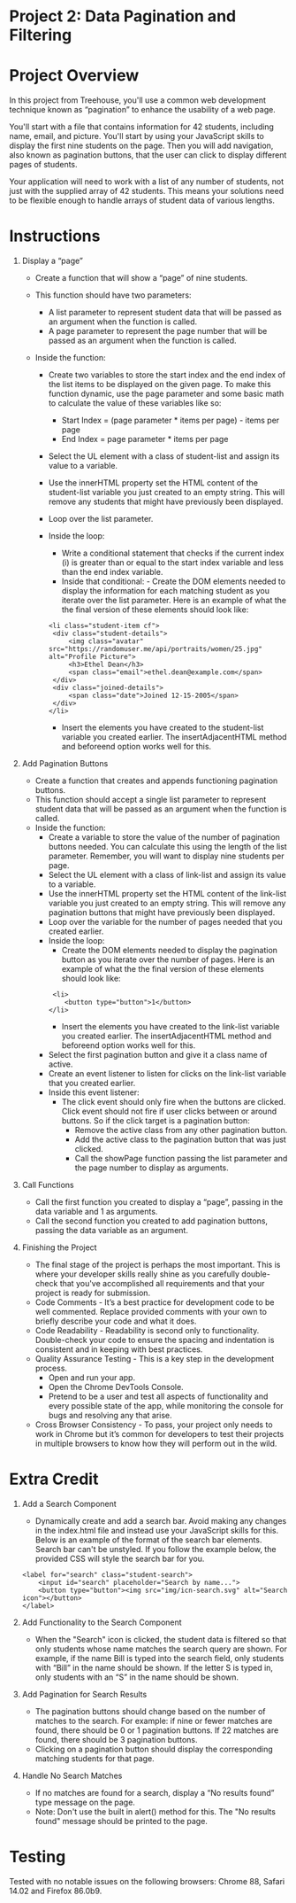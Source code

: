 # Project 2: Data Pagination and Filtering

# Project Overview

In this project from Treehouse, you'll use a common web development technique known as “pagination” to enhance the usability of a web page.

You'll start with a file that contains information for 42 students, including name, email, and picture. You'll start by using your JavaScript skills to display the first nine students on the page. Then you will add navigation, also known as pagination buttons, that the user can click to display different pages of students.

Your application will need to work with a list of any number of students, not just with the supplied array of 42 students. This means your solutions need to be flexible enough to handle arrays of student data of various lengths.

# Instructions

1. Display a “page”

   - Create a function that will show a “page” of nine students.
   - This function should have two parameters:

     - A list parameter to represent student data that will be passed as an argument when the function is called.
     - A page parameter to represent the page number that will be passed as an argument when the function is called.

   - Inside the function:

     - Create two variables to store the start index and the end index of the list items to be displayed on the given page. To make this function dynamic, use the page parameter and some basic math to calculate the value of these variables like so:
       - Start Index = (page parameter \* items per page) - items per page
       - End Index = page parameter \* items per page
     - Select the UL element with a class of student-list and assign its value to a variable.
     - Use the innerHTML property set the HTML content of the student-list variable you just created to an empty string. This will remove any students that might have previously been displayed.
     - Loop over the list parameter.
     - Inside the loop:

       - Write a conditional statement that checks if the current index (i) is greater than or equal to the start index variable and less than the end index variable.
       - Inside that conditional: - Create the DOM elements needed to display the information for each matching student as you iterate over the list parameter. Here is an example of what the the final version of these elements should look like:

       ```
       <li class="student-item cf">
        <div class="student-details">
            <img class="avatar" src="https://randomuser.me/api/portraits/women/25.jpg" alt="Profile Picture">
            <h3>Ethel Dean</h3>
            <span class="email">ethel.dean@example.com</span>
        </div>
        <div class="joined-details">
            <span class="date">Joined 12-15-2005</span>
        </div>
       </li>
       ```

       - Insert the elements you have created to the student-list variable you created earlier. The insertAdjacentHTML method and beforeend option works well for this.

2. Add Pagination Buttons

   - Create a function that creates and appends functioning pagination buttons.
   - This function should accept a single list parameter to represent student data that will be passed as an argument when the function is called.
   - Inside the function:
     - Create a variable to store the value of the number of pagination buttons needed. You can calculate this using the length of the list parameter. Remember, you will want to display nine students per page.
     - Select the UL element with a class of link-list and assign its value to a variable.
     - Use the innerHTML property set the HTML content of the link-list variable you just created to an empty string. This will remove any pagination buttons that might have previously been displayed.
     - Loop over the variable for the number of pages needed that you created earlier.
     - Inside the loop:
       - Create the DOM elements needed to display the pagination button as you iterate over the number of pages. Here is an example of what the the final version of these elements should look like:
       ```
        <li>
           <button type="button">1</button>
       </li>
       ```
       - Insert the elements you have created to the link-list variable you created earlier. The insertAdjacentHTML method and beforeend option works well for this.
     - Select the first pagination button and give it a class name of active.
     - Create an event listener to listen for clicks on the link-list variable that you created earlier.
     - Inside this event listener:
       - The click event should only fire when the buttons are clicked. Click event should not fire if user clicks between or around buttons. So if the click target is a pagination button:
         - Remove the active class from any other pagination button.
         - Add the active class to the pagination button that was just clicked.
         - Call the showPage function passing the list parameter and the page number to display as arguments.

3. Call Functions

   - Call the first function you created to display a “page”, passing in the data variable and 1 as arguments.
   - Call the second function you created to add pagination buttons, passing the data variable as an argument.

4. Finishing the Project

   - The final stage of the project is perhaps the most important. This is where your developer skills really shine as you carefully double-check that you've accomplished all requirements and that your project is ready for submission.
   - Code Comments - It’s a best practice for development code to be well commented. Replace provided comments with your own to briefly describe your code and what it does.
   - Code Readability - Readability is second only to functionality. Double-check your code to ensure the spacing and indentation is consistent and in keeping with best practices.
   - Quality Assurance Testing - This is a key step in the development process.
     - Open and run your app.
     - Open the Chrome DevTools Console.
     - Pretend to be a user and test all aspects of functionality and every possible state of the app, while monitoring the console for bugs and resolving any that arise.
   - Cross Browser Consistency - To pass, your project only needs to work in Chrome but it’s common for developers to test their projects in multiple browsers to know how they will perform out in the wild.

# Extra Credit

1. Add a Search Component

   - Dynamically create and add a search bar. Avoid making any changes in the index.html file and instead use your JavaScript skills for this. Below is an example of the format of the search bar elements. Search bar can't be unstyled. If you follow the example below, the provided CSS will style the search bar for you.

   ```
   <label for="search" class="student-search">
       <input id="search" placeholder="Search by name...">
       <button type="button"><img src="img/icn-search.svg" alt="Search icon"></button>
   </label>
   ```

2. Add Functionality to the Search Component

   - When the "Search" icon is clicked, the student data is filtered so that only students whose name matches the search query are shown. For example, if the name Bill is typed into the search field, only students with “Bill” in the name should be shown. If the letter S is typed in, only students with an “S” in the name should be shown.

3. Add Pagination for Search Results

   - The pagination buttons should change based on the number of matches to the search. For example: if nine or fewer matches are found, there should be 0 or 1 pagination buttons. If 22 matches are found, there should be 3 pagination buttons.
   - Clicking on a pagination button should display the corresponding matching students for that page.

4. Handle No Search Matches

   - If no matches are found for a search, display a “No results found” type message on the page.
   - Note: Don't use the built in alert() method for this. The "No results found" message should be printed to the page.

# Testing

Tested with no notable issues on the following browsers: Chrome 88, Safari 14.02 and Firefox 86.0b9.
